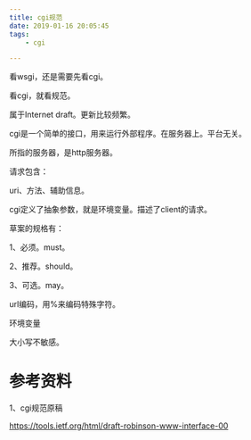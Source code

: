 ```yaml
---
title: cgi规范
date: 2019-01-16 20:05:45
tags:
	- cgi

---
```




看wsgi，还是需要先看cgi。

看cgi，就看规范。



属于Internet draft。更新比较频繁。



cgi是一个简单的接口，用来运行外部程序。在服务器上。平台无关。

所指的服务器，是http服务器。



请求包含：

uri、方法、辅助信息。



cgi定义了抽象参数，就是环境变量。描述了client的请求。



草案的规格有：

1、必须。must。

2、推荐。should。

3、可选。may。



url编码，用%来编码特殊字符。



环境变量

大小写不敏感。



# 参考资料

1、cgi规范原稿

https://tools.ietf.org/html/draft-robinson-www-interface-00